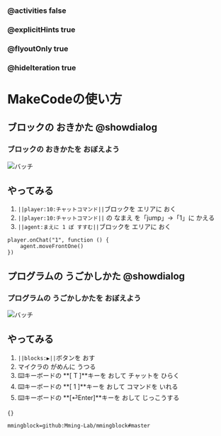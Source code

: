 ### @activities false
### @explicitHints true
### @flyoutOnly true 
### @hideIteration true

# MakeCodeの使い方

<!-- ====================== -->
##  ブロックの おきかた @showdialog
### ブロックの おきかたを おぼえよう
![バッチ](https://mming-lab.github.io/assets/img/team/minecraft-education-ambassador.png)

<!-- ====================== -->
##  やってみる
1. ``||player:10:チャットコマンド||``ブロックを エリアに おく
1. ``||player:10:チャットコマンド||`` の なまえ を「jump」->「1」に かえる
1. ``||agent:まえに 1 ぽ すすむ||``ブロックを エリアに おく

```blocks
player.onChat("1", function () {
    agent.moveFrontOne()
})

```
<!-- ====================== -->
##  プログラムの うごかしかた @showdialog
### プログラムの うごかしかたを おぼえよう
![バッチ](https://mming-lab.github.io/assets/img/team/minecraft-education-ambassador.png)

<!-- ====================== -->
##  やってみる
1. ``||blocks:▶||``ボタンを おす
1. マイクラの がめんに うつる
1. ⌨️キーボードの **[ T ]**キーを おして チャットを ひらく
1. ⌨️キーボードの **[ 1 ]**キーを おして コマンドを いれる
1. ⌨️キーボードの **[⏎Enter]**キーを おして じっこうする

<!-- 最初から表示するブロック -->
```template
{}
```

<!-- カスタムブロックの宣言 -->
```package
mmingblock=github:Mming-Lab/mmingblock#master
```
